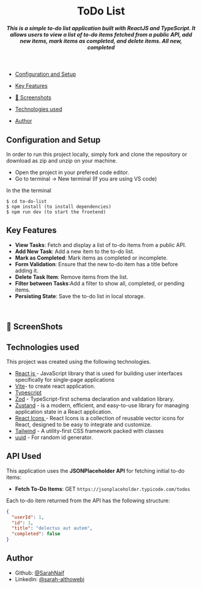 <H1 align ="center" > ToDo List  </h1>
<h5  align ="center"> 
This is a simple to-do list application built with <strong> ReactJS</strong> and <strong>TypeScript</strong>. It allows users to view a list of to-do items fetched from a public API, add new items, mark items as completed, and delete items. All new, completed </h5>
<br/>

  * [Configuration and Setup](#configuration-and-setup)
  * [Key Features](#key-features)
  * [📸 Screenshots](#screenshots)
  * [Technologies used](#technologies-used)
  
  * [Author](#author)



## Configuration and Setup

In order to run this project locally, simply fork and clone the repository or download as zip and unzip on your machine.

- Open the project in your prefered code editor.
- Go to terminal -> New terminal (If you are using VS code)

In the the terminal

```
$ cd to-do-list
$ npm install (to install dependencies)
$ npm run dev (to start the frontend)
```

##  Key Features

- **View Tasks**: Fetch and display a list of to-do items from a public API.
- **Add New Task**: Add a new item to the to-do list.
- **Mark as Completed**: Mark items as completed or incomplete.
- **Form Validation**: Ensure that the new to-do item has a title before adding it.
- **Delete Task Item**: Remove items from the list.
- **Filter between Tasks**:Add a filter to show all, completed, or pending items.
- **Persisting State**: Save the to-do list in local storage.

<br/>

## 📸 ScreenShots

##  Technologies used

This project was created using the following technologies.


- [React js ](https://www.npmjs.com/package/react) - JavaScript library that is used for building user interfaces specifically for single-page applications
- [Vite]()-  to create react application.
- [Typescript](https://www.typescriptlang.org/)
- [Zod](https://zod.dev/) - TypeScript-first schema declaration and validation library.
- [Zustand](https://redux-toolkit.js.org/) - is a modern, efficient, and easy-to-use library for managing application state in a React application.
- [React Icons ](https://react-icons.github.io/react-icons/) - React Icons is a collection of reusable vector icons for React, designed to be easy to integrate and customize.  
- [Tailwind](https://tailwindcss.com/) - A utility-first CSS framework packed with classes
- [uuid](https://www.npmjs.com/package/uuid) - For random id generator.
 
## API Used
This application uses the **JSONPlaceholder API** for fetching initial to-do items:

- **Fetch To-Do Items**: GET `https://jsonplaceholder.typicode.com/todos`
  
Each to-do item returned from the API has the following structure:
```json
{
  "userId": 1,
  "id": 1,
  "title": "delectus aut autem",
  "completed": false
}
```

## Author

- Github: [@SarahNaif](https://github.com/SarahNaif)
- Linkedin: [@sarah-althowebi](https://www.linkedin.com/in/sarah-althowebi/)

